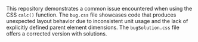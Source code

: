 This repository demonstrates a common issue encountered when using the CSS `calc()` function. The `bug.css` file showcases code that produces unexpected layout behavior due to inconsistent unit usage and the lack of explicitly defined parent element dimensions. The `bugSolution.css` file offers a corrected version with solutions.